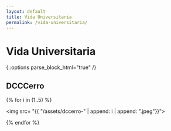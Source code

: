 ```yaml
---
layout: default
title: Vida Universitaria
permalink: /vida-universitaria/
---
```

# Vida Universitaria

{::options parse_block_html="true" /}

<div id="dccerro">

## DCCCerro
{% for i in (1..5) %}
                
<img src= "{{ "/assets/dccerro-" | append: i | append: ".jpeg"}}">


{% endfor %}

</div>
 